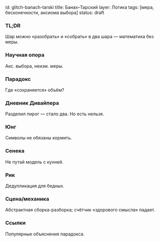 id: glitch-banach-tarski
title: Банах–Тарский
layer: Логика
tags: [мера, бесконечности, аксиома выбора]
status: draft

### TL;DR

Шар можно «разобрать» и «собрать» в два шара — математика без меры.

### Научная опора

Акс. выбора, неизм. меры.

### Парадокс

Где «сохраняется» объём?

### Дневник Дивайпера

Разделил пирог — стало два. Но есть нельзя.

### Юнг

Символы не обязаны кормить.

### Сенека

Не путай модель с кухней.

### Рик

Дедупликация для бедных.

### Сцена/механика

Абстрактная сборка-разборка; счётчик «здорового смысла» падает.

### Ссылки

Популярные объяснения парадокса.
